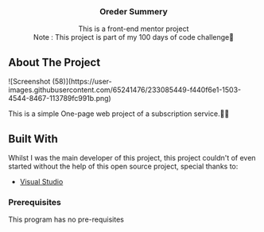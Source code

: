 <br/>
  <h3 align="center">Oreder Summery</h3>

  <p align="center">
    This is a front-end mentor project
    <br/>
    Note : This project is part of my 100 days of code challenge😤
    <br/>
    



## About The Project
</p>![Screenshot (58)](https://user-images.githubusercontent.com/65241476/233085449-f440f6e1-1503-4544-8467-113789fc991b.png)

This is a simple One-page web project of a subscription service.🧑‍💻

## Built With

Whilst I was the main developer of this project, this project couldn't of even started without the help of this open source project, special thanks to:


* [Visual Studio](https://visualstudio.microsoft.com/)

### Prerequisites

This program has no pre-requisites

